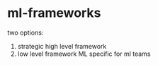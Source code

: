 # ml-frameworks

two options:
1. strategic high level framework
2. low level framework ML specific for ml teams